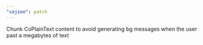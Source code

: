```yaml
---
"cojson": patch
---
```


Chunk CoPlainText content to avoid generating bg messages when the user past a megabytes of text
